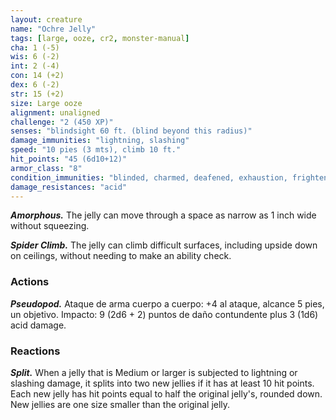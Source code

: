 ```yaml
---
layout: creature
name: "Ochre Jelly"
tags: [large, ooze, cr2, monster-manual]
cha: 1 (-5)
wis: 6 (-2)
int: 2 (-4)
con: 14 (+2)
dex: 6 (-2)
str: 15 (+2)
size: Large ooze
alignment: unaligned
challenge: "2 (450 XP)"
senses: "blindsight 60 ft. (blind beyond this radius)"
damage_immunities: "lightning, slashing"
speed: "10 pies (3 mts), climb 10 ft."
hit_points: "45 (6d10+12)"
armor_class: "8"
condition_immunities: "blinded, charmed, deafened, exhaustion, frightened, prone"
damage_resistances: "acid"
---
```


***Amorphous.*** The jelly can move through a space as narrow as 1 inch wide without squeezing.

***Spider Climb.*** The jelly can climb difficult surfaces, including upside down on ceilings, without needing to make an ability check.

### Actions

***Pseudopod.*** Ataque de arma cuerpo a cuerpo: +4 al ataque, alcance 5 pies, un objetivo. Impacto: 9 (2d6 + 2) puntos de daño contundente plus 3 (1d6) acid damage.

### Reactions

***Split.*** When a jelly that is Medium or larger is subjected to lightning or slashing damage, it splits into two new jellies if it has at least 10 hit points. Each new jelly has hit points equal to half the original jelly's, rounded down. New jellies are one size smaller than the original jelly.